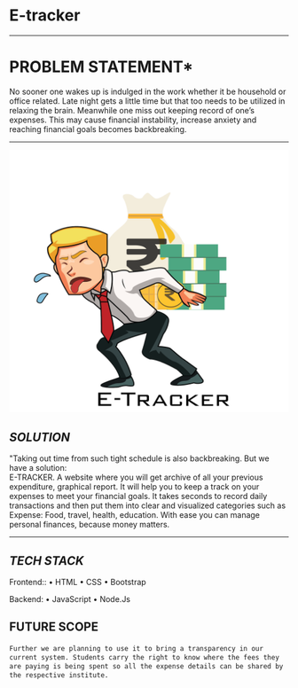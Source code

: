 # E-tracker
-------------------------
# PROBLEM STATEMENT*
No sooner one wakes up is indulged in the work whether it be household or office related. Late night gets a little time but that too needs to be utilized in relaxing the brain. Meanwhile one miss out keeping record of one’s expenses. This may cause financial instability, increase anxiety and reaching financial goals becomes backbreaking.   

-------------------------

![](image/logo.png)


## *SOLUTION*
"Taking out time from such tight schedule is also backbreaking. But we have a solution:  
E-TRACKER. A website where you will get archive of all your previous expenditure, graphical report.
It will help you to keep a track on your expenses to meet your financial goals. It takes seconds to record daily transactions and then put them into clear and visualized categories such as Expense: Food, travel, health, education. With ease you can manage personal finances, because money matters.



-------------------------

## *TECH STACK*

Frontend::
•	HTML
•	CSS
•	Bootstrap

Backend:
•	JavaScript
•	Node.Js


## FUTURE SCOPE
	Further we are planning to use it to bring a transparency in our current system. Students carry the right to know where the fees they are paying is being spent so all the expense details can be shared by the respective institute.


